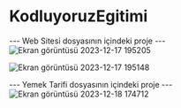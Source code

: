# KodluyoruzEgitimi

--- Web Sitesi dosyasının içindeki proje ---
![Ekran görüntüsü 2023-12-17 195205](https://github.com/rumeysakilic/KodluyoruzEgitimi/assets/111907567/fd73d16d-9c20-4204-b770-2f180f3bd4d8)


![Ekran görüntüsü 2023-12-17 195148](https://github.com/rumeysakilic/KodluyoruzEgitimi/assets/111907567/d37a01a1-5a88-47ac-995e-3969188ebc75)

--- Yemek Tarifi dosyasının içindeki proje ---
![Ekran görüntüsü 2023-12-18 174712](https://github.com/rumeysakilic/KodluyoruzEgitimi/assets/111907567/87999325-5191-4822-bde2-e1d680f45de4)

